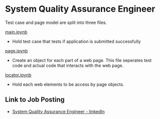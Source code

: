 # System Quality Assurance Engineer
Test case and page model are split into three files.

[main.ipynb](https://github.com/TimKong21/Automate-LinkedIn-Job-Application-with-Selenium/blob/main/System%20Quality%20Assurance%20Engineer/main.ipynb) 
- Hold test case that tests if application is submitted successfully

[page.ipynb](https://github.com/TimKong21/Automate-LinkedIn-Job-Application-with-Selenium/blob/main/System%20Quality%20Assurance%20Engineer/page.ipynb) 
- Create an object for each part of a web page. This file seperates test code and actual code that interacts with the web page.

[locator.ipynb](https://github.com/TimKong21/Automate-LinkedIn-Job-Application-with-Selenium/blob/main/System%20Quality%20Assurance%20Engineer/locator.ipynb)
- Hold each web elements to be access by page objects.
## Link to Job Posting
- [System Quality Assurance Engineer - linkedIn](https://www.linkedin.com/jobs/view/2795372500/?refId=5347b80c-6b8e-46eb-a593-f7e139d3adaf)